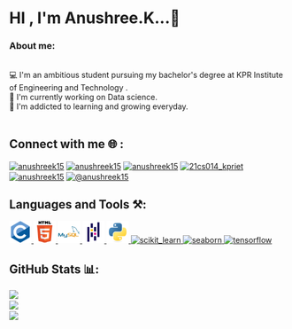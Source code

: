 # HI , I'm Anushree.K...👋

<h3 align="left">About me:</h3>
<br>💻 I'm an ambitious student pursuing  my bachelor's degree at KPR Institute of Engineering and Technology .<br>🔭 I'm currently working on Data science.<br>🌱 I'm addicted to learning and growing everyday.<br><br>


## Connect with me 🌐 :
<p align="left">
<a href="https://linkedin.com/in/anushreek15" target="blank"><img align="center" src="https://raw.githubusercontent.com/rahuldkjain/github-profile-readme-generator/master/src/images/icons/Social/linked-in-alt.svg" alt="anushreek15" height="30" width="40" /></a>
<a href="https://kaggle.com/anushreek15" target="blank"><img align="center" src="https://raw.githubusercontent.com/rahuldkjain/github-profile-readme-generator/master/src/images/icons/Social/kaggle.svg" alt="anushreek15" height="30" width="40" /></a>
<a href="https://www.codechef.com/users/anushreek15" target="blank"><img align="center" src="https://cdn.jsdelivr.net/npm/simple-icons@3.1.0/icons/codechef.svg" alt="anushreek15" height="30" width="40" /></a>
<a href="https://www.hackerrank.com/21cs014_kpriet" target="blank"><img align="center" src="https://raw.githubusercontent.com/rahuldkjain/github-profile-readme-generator/master/src/images/icons/Social/hackerrank.svg" alt="21cs014_kpriet" height="30" width="40" /></a>
<a href="https://www.leetcode.com/anushreek15" target="blank"><img align="center" src="https://raw.githubusercontent.com/rahuldkjain/github-profile-readme-generator/master/src/images/icons/Social/leet-code.svg" alt="anushreek15" height="30" width="40" /></a>
<a href="https://www.hackerearth.com/@anushreek15" target="blank"><img align="center" src="https://raw.githubusercontent.com/rahuldkjain/github-profile-readme-generator/master/src/images/icons/Social/hackerearth.svg" alt="@anushreek15" height="30" width="40" /></a>
</p>


## Languages and Tools ⚒️:
<p align="left"> <a href="https://www.cprogramming.com/" target="_blank" rel="noreferrer"> <img src="https://raw.githubusercontent.com/devicons/devicon/master/icons/c/c-original.svg" alt="c" width="40" height="40"/> </a> <a href="https://www.w3.org/html/" target="_blank" rel="noreferrer"> <img src="https://raw.githubusercontent.com/devicons/devicon/master/icons/html5/html5-original-wordmark.svg" alt="html5" width="40" height="40"/> </a> <a href="https://www.mysql.com/" target="_blank" rel="noreferrer"> <img src="https://raw.githubusercontent.com/devicons/devicon/master/icons/mysql/mysql-original-wordmark.svg" alt="mysql" width="40" height="40"/> </a> <a href="https://pandas.pydata.org/" target="_blank" rel="noreferrer"> <img src="https://raw.githubusercontent.com/devicons/devicon/2ae2a900d2f041da66e950e4d48052658d850630/icons/pandas/pandas-original.svg" alt="pandas" width="40" height="40"/> </a> <a href="https://www.python.org" target="_blank" rel="noreferrer"> <img src="https://raw.githubusercontent.com/devicons/devicon/master/icons/python/python-original.svg" alt="python" width="40" height="40"/> </a> <a href="https://scikit-learn.org/" target="_blank" rel="noreferrer"> <img src="https://upload.wikimedia.org/wikipedia/commons/0/05/Scikit_learn_logo_small.svg" alt="scikit_learn" width="40" height="40"/> </a> <a href="https://seaborn.pydata.org/" target="_blank" rel="noreferrer"> <img src="https://seaborn.pydata.org/_images/logo-mark-lightbg.svg" alt="seaborn" width="40" height="40"/> </a> <a href="https://www.tensorflow.org" target="_blank" rel="noreferrer"> <img src="https://www.vectorlogo.zone/logos/tensorflow/tensorflow-icon.svg" alt="tensorflow" width="40" height="40"/> </a> </p>

##  GitHub Stats 📊:
![](https://github-readme-stats.vercel.app/api?username=Anushree-Kumar&theme=vue-dark&hide_border=false&include_all_commits=false&count_private=false)<br/>
![](https://github-readme-streak-stats.herokuapp.com/?user=Anushree-Kumar&theme=vue-dark&hide_border=false)<br/>
![](https://github-readme-stats.vercel.app/api/top-langs/?username=Anushree-Kumar&theme=vue-dark&hide_border=false&include_all_commits=false&count_private=false&layout=compact)




